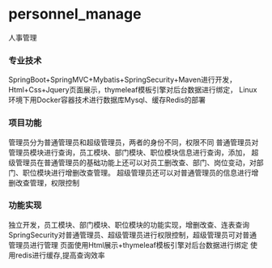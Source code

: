# personnel_manage
人事管理

### 专业技术
SpringBoot+SpringMVC+Mybatis+SpringSecurity+Maven进行开发，
Html+Css+Jquery页面展示，thymeleaf模板引擎对后台数据进行绑定，
Linux环境下用Docker容器技术进行数据库Mysql、缓存Redis的部署

### 项目功能
管理员分为普通管理员和超级管理员，两者的身份不同，权限不同
普通管理员对管理员模块进行查询，员工模块、部门模块、职位模块信息进行查询，添加，
超级管理员在普通管理员的基础功能上还可以对员工删改查、部门、岗位变动，对部门、职位模块进行增删改查管理。
超级管理员还可以对普通管理员的信息进行增删改查管理，权限控制

### 功能实现
独立开发，员工模块、部门模块、职位模块的功能实现，增删改查、连表查询 
SpringSecurity对普通管理员、超级管理员进行权限控制，超级管理员可对普通管理员进行管理
页面使用Html展示+thymeleaf模板引擎对后台数据进行绑定
使用redis进行缓存,提高查询效率






